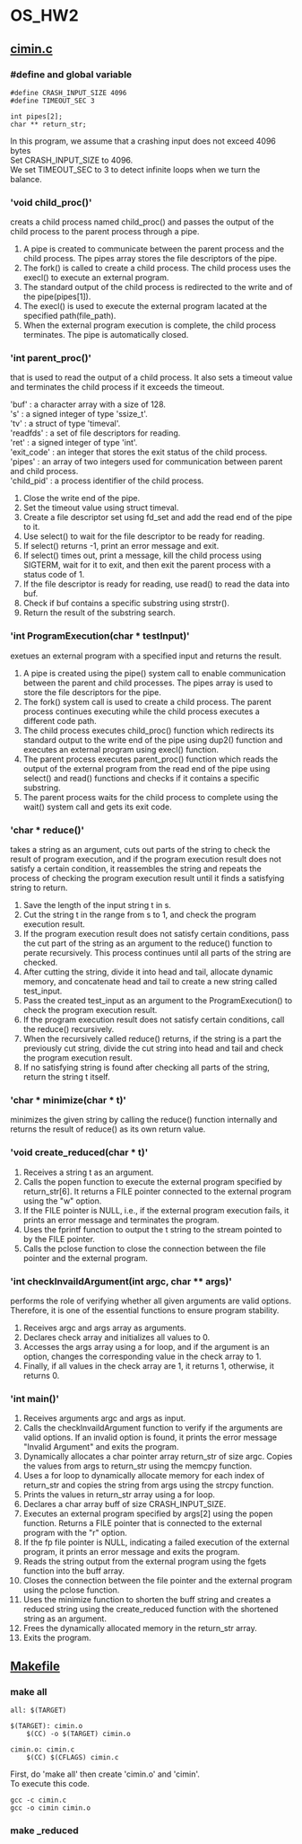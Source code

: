 # OS_HW2

## [cimin.c](https://github.com/YoRangS/OS_HW2/blob/master/cimin.c)

### #define and global variable
```
#define CRASH_INPUT_SIZE 4096
#define TIMEOUT_SEC 3

int pipes[2];
char ** return_str;
```
In this program, we assume that a crashing input does not exceed 4096 bytes   
Set CRASH_INPUT_SIZE to 4096.   
We set TIMEOUT_SEC to 3 to detect infinite loops when we turn the balance.   


### 'void child_proc()'
creats a child process named child_proc() and passes the output of the child process
to the parent process through a pipe.

1. A pipe is created to communicate between the parent process and the child process. The pipes array stores the file descriptors of the pipe.
2. The fork() is called to create a child process. The child process uses the execl() to execute an external program.
3. The standard output of the child process is redirected to the write and of the pipe(pipes[1]).
4. The execl() is used to execute the external program lacated at the specified path(file_path).
5. When the external program execution is complete, the child process terminates. The pipe is automatically closed.



### 'int parent_proc()' 
that is used to read the output of a child process.
It also sets a timeout value and terminates the child process if it exceeds the timeout.

'buf' : a character array with a size of 128.   
's' : a signed integer of type 'ssize_t'.   
'tv' : a struct of type 'timeval'.   
'readfds' : a set of file descriptors for reading.   
'ret' : a signed integer of type 'int'.   
'exit_code' : an integer that stores the exit status of the    child process.
'pipes' : an array of two integers used for communication    between parent and child process.   
'child_pid' : a process identifier of the child process.

1. Close the write end of the pipe.
2. Set the timeout value using struct timeval.
3. Create a file descriptor set using fd_set and add the read end of the pipe to it.
4. Use select() to wait for the file descriptor to be ready for reading.
5. If select() returns -1, print an error message and exit.
6. If select() times out, print a message, kill the child process using SIGTERM, wait for it to exit, and then exit the parent process with a status code of 1.
7. If the file descriptor is ready for reading, use read() to read the data into buf.
8. Check if buf contains a specific substring using strstr().
9. Return the result of the substring search.




### 'int ProgramExecution(char * testInput)'
exetues an external program with a specified input and returns the result.

1. A pipe is created using the pipe() system call to enable communication between the parent and child processes. The pipes array is used to store the file descriptors for the pipe.
2. The fork() system call is used to create a child process. The parent process continues executing while the child process executes a different code path.
3. The child process executes child_proc() function which redirects its standard output to the write end of the pipe using dup2() function and executes an external program using execl() function.
4. The parent process executes parent_proc() function which reads the output of the external program from the read end of the pipe using select() and read() functions and checks if it contains a specific substring.
5. The parent process waits for the child process to complete using the wait() system call and gets its exit code.





### 'char * reduce()'
takes a string as an argument, cuts out parts of the string to check the result of program execution, and if the program execution result does not satisfy a certain condition, it reassembles the string and repeats the process of checking the program execution result until it finds a satisfying string to return.

1. Save the length of the input string t in s.
2. Cut the string t in the range from s to 1, and check the program execution result.
3. If the program execution result does not satisfy certain conditions, pass the cut part of the string as an argument to the reduce() function to perate recursively. This process continues until all parts of the string are checked.
4. After cutting the string, divide it into head and tail, allocate dynamic memory, and concatenate head and tail to create a new string called test_input.
5. Pass the created test_input as an argument to the ProgramExecution() to check the program execution result.
6. If the program execution result does not satisfy certain conditions, call the reduce() recursively.
7. When the recursively called reduce() returns, if the string is a part the previously cut string, divide the cut string into head and tail and check the program execution result. 
8. If no satisfying string is found after checking all parts of the string, return the string t itself.



### 'char * minimize(char * t)'
minimizes the given string by calling the reduce() function internally and returns the result of reduce() as its own return value.



### 'void create_reduced(char * t)'

1. Receives a string t as an argument.
2. Calls the popen function to execute the external program specified by return_str[6]. It returns a FILE pointer connected to the external program using the "w" option.
3. If the FILE pointer is NULL, i.e., if the external program execution fails, it prints an error message and terminates the program.
4. Uses the fprintf function to output the t string to the stream pointed to by the FILE pointer.
5. Calls the pclose function to close the connection between the file pointer and the external program.


### 'int checkInvaildArgument(int argc, char ** args)'
performs the role of verifying whether all given arguments are valid options. Therefore, it is one of the essential functions to ensure program stability.

1. Receives argc and args array as arguments.
2. Declares check array and initializes all values to 0.
3. Accesses the args array using a for loop, and if the argument is an option, changes the corresponding value in the check array to 1.
4. Finally, if all values in the check array are 1, it returns 1, otherwise, it returns 0.



### 'int main()'

1. Receives arguments argc and args as input.
2. Calls the checkInvaildArgument function to verify if the arguments are valid options. If an invalid option is found, it prints the error message "Invalid Argument" and exits the program.
3. Dynamically allocates a char pointer array return_str of size argc. Copies the values from args to return_str using the memcpy function.
4. Uses a for loop to dynamically allocate memory for each index of return_str and copies the string from args using the strcpy function.
5. Prints the values in return_str array using a for loop.
6. Declares a char array buff of size CRASH_INPUT_SIZE.
7. Executes an external program specified by args[2] using the popen function. Returns a FILE pointer that is connected to the external program with the "r" option.
8. If the fp file pointer is NULL, indicating a failed execution of the external program, it prints an error message and exits the program.
9. Reads the string output from the external program using the fgets function into the buff array.
10. Closes the connection between the file pointer and the external program using the pclose function.
11. Uses the minimize function to shorten the buff string and creates a reduced string using the create_reduced function with the shortened string as an argument.
12. Frees the dynamically allocated memory in the return_str array.
13. Exits the program.



## [Makefile](https://github.com/YoRangS/OS_HW2/blob/master/Makefile)

### make all

```
all: $(TARGET)

$(TARGET): cimin.o
	$(CC) -o $(TARGET) cimin.o

cimin.o: cimin.c
	$(CC) $(CFLAGS) cimin.c
```

First, do 'make all' then create 'cimin.o' and 'cimin'.   
To execute this code.
```
gcc -c cimin.c
gcc -o cimin cimin.o
```

### make _reduced

